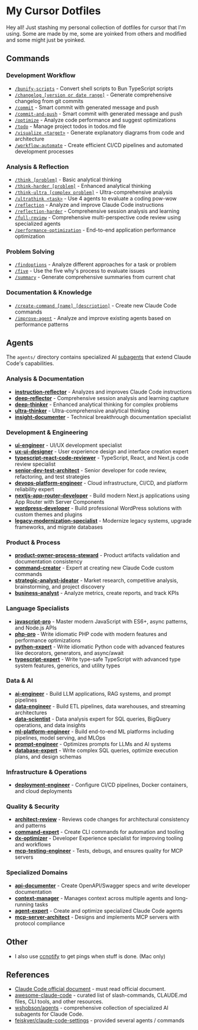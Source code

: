 # My Cursor Dotfiles

Hey all! Just stashing my personal collection of dotfiles for cursor that I'm using. Some are made by me, some are yoinked from others and modified and some might just be yoinked. 

## Commands

### Development Workflow

- [`/bunify-scripts`](commands/user/bunify-scripts.md) - Convert shell scripts to Bun TypeScript scripts
- [`/changelog [version or date range]`](commands/user/changelog.md) - Generate comprehensive changelog from git commits
- [`/commit`](commands/user/commit.md) - Smart commit with generated message and push
- [`/commit-and-push`](commands/user/commit-and-push.md) - Smart commit with generated message and push
- [`/optimize`](commands/user/optimize.md) - Analyze code performance and suggest optimizations
- [`/todo`](commands/user/todo.md) - Manage project todos in todos.md file
- [`/visualize <target>`](commands/user/visualize.md) - Generate explanatory diagrams from code and architecture
- [`/workflow-automate`](commands/user/workflow-automate.md) - Create efficient CI/CD pipelines and automated development processes

### Analysis & Reflection

- [`/think [problem]`](commands/user/think.md) - Basic analytical thinking
- [`/think-harder [problem]`](commands/user/think-harder.md) - Enhanced analytical thinking
- [`/think-ultra [complex problem]`](commands/user/think-ultra.md) - Ultra-comprehensive analysis
- [`/ultrathink <task>`](commands/user/ultrathink.md) - Use 4 agents to evaluate a coding pow-wow
- [`/reflection`](commands/user/reflection.md) - Analyze and improve Claude Code instructions
- [`/reflection-harder`](commands/user/reflection-harder.md) - Comprehensive session analysis and learning
- [`/full-review`](commands/user/full-review.md) - Comprehensive multi-perspective code review using specialized agents
- [`/performance-optimization`](commands/user/performance-optimization.md) - End-to-end application performance optimization

### Problem Solving

- [`/findoptions`](commands/user/findoptions.md) - Analyze different approaches for a task or problem
- [`/five`](commands/user/five.md) - Use the five why's process to evaluate issues
- [`/summary`](commands/user/summary.md) - Generate comprehensive summaries from current chat

### Documentation & Knowledge

- [`/create-command [name] [description]`](commands/user/create-command.md) - Create new Claude Code commands
- [`/improve-agent`](commands/user/improve-agent.md) - Analyze and improve existing agents based on performance patterns


## Agents

The `agents/` directory contains specialized AI [subagents](https://docs.anthropic.com/en/docs/claude-code/sub-agents) that extend Claude Code's capabilities.

### Analysis & Documentation
- [**instruction-reflector**](agents/instruction-reflector.md) - Analyzes and improves Claude Code instructions
- [**deep-reflector**](agents/deep-reflector.md) - Comprehensive session analysis and learning capture
- [**deep-thinker**](agents/deep-thinker.md) - Enhanced analytical thinking for complex problems
- [**ultra-thinker**](agents/ultra-thinker.md) - Ultra-comprehensive analytical thinking
- [**insight-documenter**](agents/insight-documenter.md) - Technical breakthrough documentation specialist

### Development & Engineering
- [**ui-engineer**](agents/ui-engineer.md) - UI/UX development specialist
- [**ux-ui-designer**](agents/ux-ui-designer.md) - User experience design and interface creation expert
- [**typescript-react-code-reviewer**](agents/typescript-react-code-reviewer.md) - TypeScript, React, and Next.js code review specialist
- [**senior-dev-test-architect**](agents/senior-dev-test-architect.md) - Senior developer for code review, refactoring, and test strategies
- [**devops-platform-engineer**](agents/devops-platform-engineer.md) - Cloud infrastructure, CI/CD, and platform reliability expert
- [**nextjs-app-router-developer**](agents/nextjs-app-router-developer.md) - Build modern Next.js applications using App Router with Server Components
- [**wordpress-developer**](agents/wordpress-developer.md) - Build professional WordPress solutions with custom themes and plugins
- [**legacy-modernization-specialist**](agents/legacy-modernization-specialist.md) - Modernize legacy systems, upgrade frameworks, and migrate databases

### Product & Process
- [**product-owner-process-steward**](agents/product-owner-process-steward.md) - Product artifacts validation and documentation consistency
- [**command-creator**](agents/command-creator.md) - Expert at creating new Claude Code custom commands
- [**strategic-analyst-ideator**](agents/strategic-analyst-ideator.md) - Market research, competitive analysis, brainstorming, and project discovery
- [**business-analyst**](agents/business-analyst.md) - Analyze metrics, create reports, and track KPIs

### Language Specialists
- [**javascript-pro**](agents/javascript-pro.md) - Master modern JavaScript with ES6+, async patterns, and Node.js APIs
- [**php-pro**](agents/php-pro.md) - Write idiomatic PHP code with modern features and performance optimizations
- [**python-expert**](agents/python-expert.md) - Write idiomatic Python code with advanced features like decorators, generators, and async/await
- [**typescript-expert**](agents/typescript-expert.md) - Write type-safe TypeScript with advanced type system features, generics, and utility types

### Data & AI
- [**ai-engineer**](agents/ai-engineer.md) - Build LLM applications, RAG systems, and prompt pipelines
- [**data-engineer**](agents/data-engineer.md) - Build ETL pipelines, data warehouses, and streaming architectures
- [**data-scientist**](agents/data-scientist.md) - Data analysis expert for SQL queries, BigQuery operations, and data insights
- [**ml-platform-engineer**](agents/ml-platform-engineer.md) - Build end-to-end ML platforms including pipelines, model serving, and MLOps
- [**prompt-engineer**](agents/prompt-engineer.md) - Optimizes prompts for LLMs and AI systems
- [**database-expert**](agents/database-expert.md) - Write complex SQL queries, optimize execution plans, and design schemas

### Infrastructure & Operations
- [**deployment-engineer**](agents/deployment-engineer.md) - Configure CI/CD pipelines, Docker containers, and cloud deployments

### Quality & Security
- [**architect-review**](agents/architect-review.md) - Reviews code changes for architectural consistency and patterns
- [**command-expert**](agents/command-expert.md) - Create CLI commands for automation and tooling
- [**dx-optimizer**](agents/dx-optimizer.md) - Developer Experience specialist for improving tooling and workflows
- [**mcp-testing-engineer**](agents/mcp-testing-engineer.md) - Tests, debugs, and ensures quality for MCP servers

### Specialized Domains
- [**api-documenter**](agents/api-documenter.md) - Create OpenAPI/Swagger specs and write developer documentation
- [**context-manager**](agents/context-manager.md) - Manages context across multiple agents and long-running tasks
- [**agent-expert**](agents/agent-expert.md) - Create and optimize specialized Claude Code agents
- [**mcp-server-architect**](agents/mcp-server-architect.md) - Designs and implements MCP servers with protocol compliance


## Other
- I also use [ccnotify](https://github.com/dazuiba/CCNotify) to get pings when stuff is done. (Mac only)

## References

- [Claude Code official document](https://docs.anthropic.com/en/docs/claude-code/overview) - must read official document.
- [awesome-claude-code](https://github.com/hesreallyhim/awesome-claude-code) - curated list of slash-commands, CLAUDE.md files, CLI tools, and other resources.
- [wshobson/agents](https://github.com/wshobson/agents) - comprehensive collection of specialized AI subagents for Claude Code.
- [feiskyer/claude-code-settings](https://github.com/feiskyer/claude-code-settings) - provided several agents / commands
